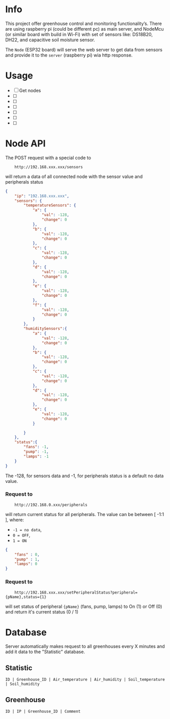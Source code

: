 Info
=====
This project offer greenhouse control and monitoring functionality’s.
There are using raspberry pi (could be different pc) as main server,
and NodeMcu (or similar board with build in Wi-Fi) with set of sensors like: DS18B20, DH22, and capacitive soil moisture
sensor.

The `Node` (ESP32 board) will serve the web server to get data from sensors and provide it to the `server` (raspberry
pi) wia http response.

Usage
=====
- [ ] Get nodes
- [ ] 
- [ ] 
- [ ] 
- [ ] 
- [ ] 
- [ ] 

Node API
========
The POST request with a special code to

```http
    http://192.168.xxx.xxx/sensors
```

will return a data of all connected node with the sensor value and peripherals status

```json
{
    "ip": "192.168.xxx.xxx",
    "sensors": {
        "temperatureSensors": {
            "a": {
                "val": -128,
                "change": 0
            },
            "b": {
                "val": -128,
                "change": 0
            },
            "c": {
                "val": -128,
                "change": 0
            },
            "d": {
                "val": -128,
                "change": 0
            },
            "e": {
                "val": -128,
                "change": 0
            },
            "f": {
                "val": -128,
                "change": 0
            }
        },
        "humiditySensors":{
            "a": {
                "val": -128,
                "change": 0
            },
            "b": {
                "val": -128,
                "change": 0
            },
            "c": {
                "val": -128,
                "change": 0
            },
            "d": {
                "val": -128,
                "change": 0
            },
            "e": {
                "val": -128,
                "change": 0
            }

        } 
    },
    "status":{
        "fans": -1,
        "pump": -1,
        "lamps": -1
    }
}
```

The -128, for sensors data and -1, for peripherals status is a default no data value.

### Request to

```http
    http://192.168.0.xxx/peripherals
```

will return current status for all peripherals. The value can be between [ -1:1 ], where:

* `-1 = no data`,
* `0 = OFF`,
* `1 = ON`

```json
{
    "fans" : 0,
    "pump" : 1,
    "lamps": 0
}
```

### Request to

```http
    http://192.168.xxx.xxx/setPeripheralStatus?peripheral={pName},status={1}
```

will set status of peripheral `{pName}` (fans, pump, lamps) to On (1) or Off (0)
and return it's current status (0 / 1)



Database
========
Server automatically makes request to all greenhouses every X minutes and add it data to the "Statistic" database.

Statistic
---------

```
ID | Greenhouse_ID | Air_temperature | Air_humidity | Soil_temperature | Soil_humidity
```

Greenhouse
----------

```
ID | IP | Greenhouse_ID | Comment
```
